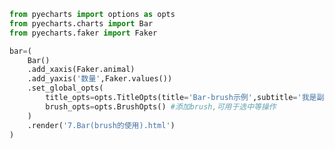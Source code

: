 
<BlogInfo title="12.柱状图添加刷子" author="白日梦想猿" pv=0 read_times=0 pre_cost_time=0分18秒 category="pyecharts学习" tag_list="['pyecharts学习']" create_time="2021.01.21 14:40:44" update_time="2021.01.21 14:49:09" />

```python
from pyecharts import options as opts
from pyecharts.charts import Bar
from pyecharts.faker import Faker

bar=(
    Bar()
    .add_xaxis(Faker.animal)
    .add_yaxis('数量',Faker.values())
    .set_global_opts(
        title_opts=opts.TitleOpts(title='Bar-brush示例',subtitle='我是副标题'),
        brush_opts=opts.BrushOpts() #添加brush,可用于选中等操作
    )
    .render('7.Bar(brush的使用).html')
)
```

